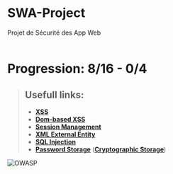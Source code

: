 # SWA-Project
Projet de Sécurité des App Web <br><br>

# Progression: 8/16 - 0/4

> ## Usefull links:  
> - **[XSS](https://cheatsheetseries.owasp.org/cheatsheets/Cross_Site_Scripting_Prevention_Cheat_Sheet.html)**
> - **[Dom-based XSS](https://cheatsheetseries.owasp.org/cheatsheets/DOM_based_XSS_Prevention_Cheat_Sheet.html)**
> - **[Session Management](https://cheatsheetseries.owasp.org/cheatsheets/Session_Management_Cheat_Sheet.html)**
> - **[XML External Entity](https://cheatsheetseries.owasp.org/cheatsheets/XML_External_Entity_Prevention_Cheat_Sheet.html)**
> - **[SQL Injection](https://cheatsheetseries.owasp.org/cheatsheets/SQL_Injection_Prevention_Cheat_Sheet.html)**
> - **[Password Storage](https://cheatsheetseries.owasp.org/cheatsheets/Password_Storage_Cheat_Sheet.html)**
>  (**[Cryptographic Storage](https://cheatsheetseries.owasp.org/cheatsheets/Cryptographic_Storage_Cheat_Sheet.html#defence-in-depth)**)

![OWASP](https://camo.githubusercontent.com/96475b35e2706618a8fc7d125da55ecc4bbfc73f7963b45157fa91e264df9ecc/68747470733a2f2f6f776173702e6f72672f6173736574732f696d616765732f6c6f676f2e706e67)
